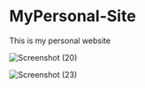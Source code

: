 # MyPersonal-Site
This is my personal website



![Screenshot (20)](https://user-images.githubusercontent.com/72149664/94796609-a3391080-03fc-11eb-972f-87c208e2a0f4.png)

![Screenshot (23)](https://user-images.githubusercontent.com/72149664/94796595-9f0cf300-03fc-11eb-8816-6a7b9b2aa802.png)
